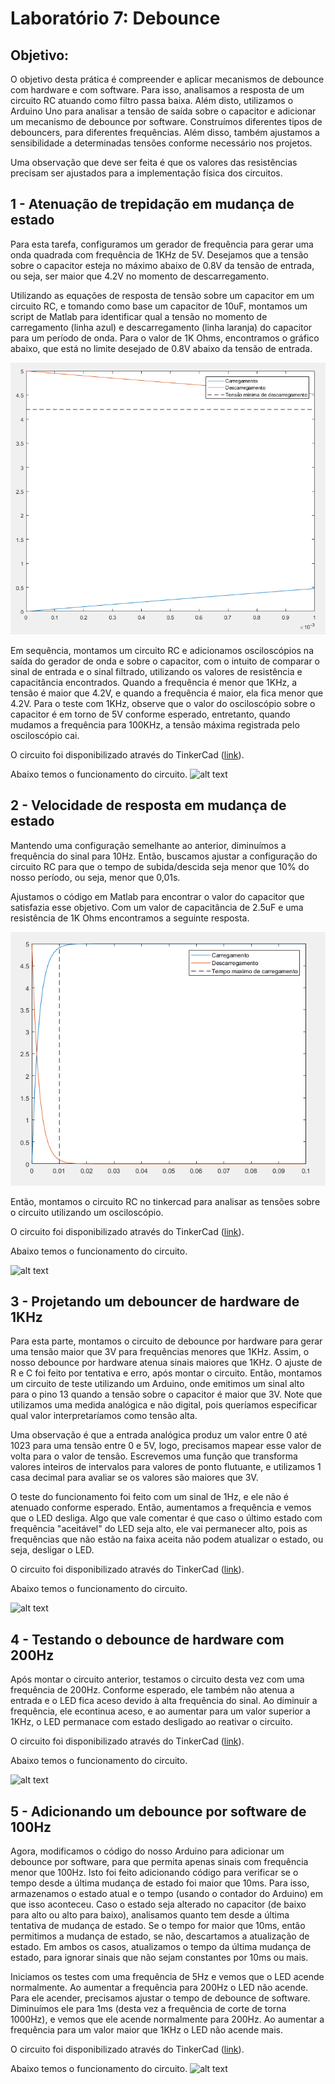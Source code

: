 # Laboratório 7: Debounce

## Objetivo:
O objetivo desta prática é compreender e aplicar mecanismos de debounce com hardware e com software. Para isso, analisamos a resposta de um circuito RC atuando como filtro passa baixa. Além disto, utilizamos o Arduino Uno para analisar a tensão de saída sobre o capacitor e adicionar um mecanismo de debounce por software. Construímos diferentes tipos de debouncers, para diferentes frequências. Além disso, também ajustamos a sensibilidade a determinadas tensões conforme necessário nos projetos. 

Uma observação que deve ser feita é que os valores das resistências precisam ser ajustados para a implementação física dos circuitos. 

## 1 - Atenuação de trepidação em mudança de estado
Para esta tarefa, configuramos um gerador de frequência para gerar uma onda quadrada com frequência de 1KHz de 5V. Desejamos que a tensão sobre o capacitor esteja no máximo abaixo de 0.8V da tensão de entrada, ou seja, ser maior que 4.2V no momento de descarregamento.

Utilizando as equações de resposta de tensão sobre um capacitor em um circuito RC, e tomando como base um capacitor de 10uF, montamos um script de Matlab para identificar qual a tensão no momento de carregamento (linha azul) e descarregamento (linha laranja) do capacitor para um período de onda. Para o valor de 1K Ohms, encontramos o gráfico abaixo, que está no limite desejado de 0.8V abaixo da tensão de entrada.

![alt text](1_Debounce_Hardware_Ripple/Grafico.PNG)

Em sequência, montamos um circuito RC e adicionamos osciloscópios na saída do gerador de onda e sobre o capacitor, com o intuito de comparar o sinal de entrada e o sinal filtrado, utilizando os valores de resistência e capacitância encontrados. Quando a frequência é menor que 1KHz, a tensão é maior que 4.2V, e quando a frequência é maior, ela fica menor que 4.2V. Para o teste com 1KHz, observe que o valor do osciloscópio sobre o capacitor é em torno de 5V conforme esperado, entretanto, quando mudamos a frequência para 100KHz, a tensão máxima registrada pelo osciloscópio cai.

O circuito foi disponibilizado através do TinkerCad ([link](https://www.tinkercad.com/things/aSLGFEqVqYV)).

Abaixo temos o funcionamento do circuito.
![alt text](1_Debounce_Hardware_Ripple/lab7_1_Debounce_Ripple.gif)

## 2 - Velocidade de resposta em mudança de estado

Mantendo uma configuração semelhante ao anterior, diminuímos a frequência do sinal para 10Hz. Então, buscamos ajustar a configuração do circuito RC para que o tempo de subida/descida seja menor que 10% do nosso período, ou seja, menor que 0,01s. 

Ajustamos o código em Matlab para encontrar o valor do capacitor que satisfazia esse objetivo. Com um valor de capacitância de 2.5uF e uma resistência de 1K Ohms encontramos a seguinte resposta.

![alt text](2_Debounce_Hardware_Tempo/Grafico.PNG)

Então, montamos o circuito RC no tinkercad para analisar as tensões sobre o circuito utilizando um osciloscópio.

O circuito foi disponibilizado através do TinkerCad ([link](https://www.tinkercad.com/things/b1R4lkPc7ju)).

Abaixo temos o funcionamento do circuito.

![alt text](2_Debounce_Hardware_Tempo/lab7_2_Debounce_Tempo.gif)

## 3 - Projetando um debouncer de hardware de 1KHz

Para esta parte, montamos o circuito de debounce por hardware para gerar uma tensão maior que 3V para frequências menores que 1KHz. Assim, o nosso debounce por hardware atenua sinais maiores que 1KHz. O ajuste de R e C foi feito por tentativa e erro, após montar o circuito. Então, montamos um circuito de teste utilizando um Arduino, onde emitimos um sinal alto para o pino 13 quando a tensão sobre o capacitor é maior que 3V. Note que utilizamos uma medida analógica e não digital, pois queríamos especificar qual valor interpretaríamos como tensão alta.

Uma observação é que a entrada analógica produz um valor entre 0 até 1023 para uma tensão entre 0 e 5V, logo, precisamos mapear esse valor de volta para o valor de tensão. Escrevemos uma função que transforma valores inteiros de intervalos para valores de ponto flutuante, e utilizamos 1 casa decimal para avaliar se os valores são maiores que 3V. 

O teste do funcionamento foi feito com um sinal de 1Hz, e ele não é atenuado conforme esperado. Então, aumentamos a frequência e vemos que o LED desliga. Algo que vale comentar é que caso o último estado com frequência "aceitável" do LED seja alto, ele vai permanecer alto, pois as frequências que não estão na faixa aceita não podem  atualizar o estado, ou seja, desligar o LED. 

O circuito foi disponibilizado através do TinkerCad ([link](https://www.tinkercad.com/things/hmUEuWv8vaw)).

Abaixo temos o funcionamento do circuito.

![alt text](3_Debounce_Hardware_1000Hz/lab7_3_teste_1hz.gif)

## 4 -  Testando o debounce de hardware com 200Hz

Após montar o circuito anterior, testamos o circuito desta vez com uma frequência de 200Hz. Conforme esperado, ele também não atenua a entrada e o LED fica aceso devido à alta frequência do sinal. Ao diminuir a frequência, ele econtinua aceso, e ao aumentar para um valor superior a 1KHz, o LED permanace com estado desligado ao reativar o circuito. 

O circuito foi disponibilizado através do TinkerCad ([link](https://www.tinkercad.com/things/8SnpjSrRiTK)).

Abaixo temos o funcionamento do circuito.

![alt text](4_Debounce_Hardware_Teste_200Hz/lab7_4_teste_200hz.gif)

## 5 - Adicionando um debounce por software de 100Hz

Agora, modificamos o código do nosso Arduino para adicionar um debounce por software, para que permita apenas sinais com frequência menor que 100Hz. Isto foi feito adicionando código para verificar se o tempo desde a última mudança de estado foi maior que 10ms. Para isso, armazenamos o estado atual e o tempo (usando o contador do Arduino) em que isso aconteceu. Caso o estado seja alterado no capacitor (de baixo para alto ou alto para baixo), analisamos quanto tem desde a última tentativa de mudança de estado. Se o tempo for maior que 10ms, então permitimos a mudança de estado, se não, descartamos a atualização de estado. Em ambos os casos, atualizamos o tempo da última mudança de estado, para ignorar sinais que não sejam constantes por 10ms ou mais.

Iniciamos os testes com uma frequência de 5Hz e vemos que o LED acende normalmente. Ao aumentar a frequência para 200Hz o LED não acende. Para ele acender, precisamos ajustar o tempo de debounce de software. Diminuímos ele para 1ms (desta vez a frequência de corte de torna 1000Hz), e vemos que ele acende normalmente para 200Hz. Ao aumentar a frequência para um valor maior que 1KHz o LED não acende mais.

O circuito foi disponibilizado através do TinkerCad ([link](https://www.tinkercad.com/things/bj3p3axcik5)).

Abaixo temos o funcionamento do circuito.
![alt text](5_Debounce_Hardware_Software/lab7_5_debounce_software_100hz.gif)